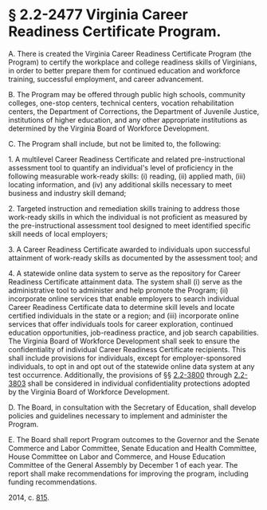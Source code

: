 # § 2.2-2477 Virginia Career Readiness Certificate Program.

<p>A. There is created the Virginia Career Readiness Certificate Program (the Program) to certify the workplace and college readiness skills of Virginians, in order to better prepare them for continued education and workforce training, successful employment, and career advancement.</p><p>B. The Program may be offered through public high schools, community colleges, one-stop centers, technical centers, vocation rehabilitation centers, the Department of Corrections, the Department of Juvenile Justice, institutions of higher education, and any other appropriate institutions as determined by the Virginia Board of Workforce Development.</p><p>C. The Program shall include, but not be limited to, the following:</p><p>1. A multilevel Career Readiness Certificate and related pre-instructional assessment tool to quantify an individual's level of proficiency in the following measurable work-ready skills: (i) reading, (ii) applied math, (iii) locating information, and (iv) any additional skills necessary to meet business and industry skill demand;</p><p>2. Targeted instruction and remediation skills training to address those work-ready skills in which the individual is not proficient as measured by the pre-instructional assessment tool designed to meet identified specific skill needs of local employers;</p><p>3. A Career Readiness Certificate awarded to individuals upon successful attainment of work-ready skills as documented by the assessment tool; and</p><p>4. A statewide online data system to serve as the repository for Career Readiness Certificate attainment data. The system shall (i) serve as the administrative tool to administer and help promote the Program; (ii) incorporate online services that enable employers to search individual Career Readiness Certificate data to determine skill levels and locate certified individuals in the state or a region; and (iii) incorporate online services that offer individuals tools for career exploration, continued education opportunities, job-readiness practice, and job search capabilities. The Virginia Board of Workforce Development shall seek to ensure the confidentiality of individual Career Readiness Certificate recipients. This shall include provisions for individuals, except for employer-sponsored individuals, to opt in and opt out of the statewide online data system at any test occurrence. Additionally, the provisions of §§ <a href='/vacode/2.2-3800/'>2.2-3800</a> through <a href='/vacode/2.2-3803/'>2.2-3803</a> shall be considered in individual confidentiality protections adopted by the Virginia Board of Workforce Development.</p><p>D. The Board, in consultation with the Secretary of Education, shall develop policies and guidelines necessary to implement and administer the Program.</p><p>E. The Board shall report Program outcomes to the Governor and the Senate Commerce and Labor Committee, Senate Education and Health Committee, House Committee on Labor and Commerce, and House Education Committee of the General Assembly by December 1 of each year. The report shall make recommendations for improving the program, including funding recommendations.</p><p>2014, c. <a href='http://lis.virginia.gov/cgi-bin/legp604.exe?141+ful+CHAP0815'>815</a>.</p>
